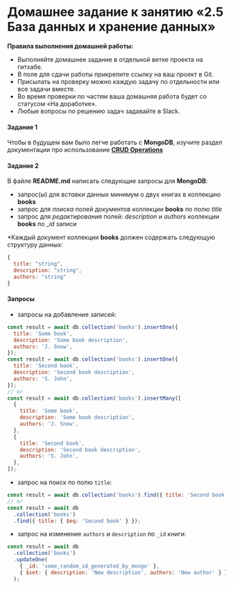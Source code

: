 # Домашнее задание к занятию «2.5 База данных и хранение данных»

**Правила выполнения домашней работы:**

- Выполняйте домашнее задание в отдельной ветке проекта на гитхабе.
- В поле для сдачи работы прикрепите ссылку на ваш проект в Git.
- Присылать на проверку можно каждую задачу по отдельности или все задачи вместе.
- Во время проверки по частям ваша домашняя работа будет со статусом «На доработке».
- Любые вопросы по решению задач задавайте в Slack.

#### Задание 1

Чтобы в будущем вам было легче работать с **MongoDB**, изучите раздел
документации про использование [**CRUD Operations**](https://docs.mongodb.com/manual/crud/)

#### Задание 2

В файле **README.md** написать следующие запросы для **MongoDB**:

- запрос(ы) для _вставки_ данных минимум о двух книгах в коллекцию **books**
- запрос для _поиска_ полей документов коллекции **books** по полю _title_
- запрос для _редактирования_ полей: _description_ и _authors_ коллекции **books** по _\_id_ записи

\*Каждый документ коллекции **books** должен содержать следующую структуру данных:

```javascript
{
  title: "string",
  description: "string",
  authors: "string"
}
```

#### Запросы

- запросы на добавление записей:

```javascript
const result = await db.collection('books').insertOne({
  title: 'Some book',
  description: 'Some book description',
  authors: 'J. Snow',
});
const result = await db.collection('books').insertOne({
  title: 'Second book',
  description: 'Second book description',
  authors: 'S. John',
});
// or
const result = await db.collection('books').insertMany([
  {
    title: 'Some book',
    description: 'Some book description',
    authors: 'J. Snow',
  },
  {
    title: 'Second book',
    description: 'Second book description',
    authors: 'S. John',
  },
]);
```

- запрос на поиск по полю `title`:

```javascript
const result = await db.collection('books').find({ title: 'Second book' });
// or
const result = await db
  .collection('books')
  .find({ title: { $eq: 'Second book' } });
```

- запрос на изменение `authors` и `description` по `_id` книги:

```javascript
const result = await db
  .collection('books')
  .updateOne(
    { _id: 'some_random_id_generated_by_mongo' },
    { $set: { description: 'New description', authors: 'New author' } }
  );
```
